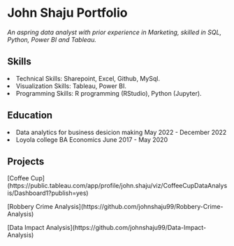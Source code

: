 # John Shaju Portfolio
  *An aspring data analyst with prior experience in Marketing, skilled in SQL, Python, Power BI and Tableau.*
 
## Skills
<li> Technical Skills: Sharepoint, Excel, Github, MySql. </li>
<li> Visualization Skills: Tableau, Power BI. </li>
<li> Programming Skills: R programming (RStudio), Python (Jupyter). </li>
 
## Education
<li> Data analytics for business desicion making May 2022 - December 2022 </li>
<li> Loyola college BA Economics  June 2017 - May 2020 </li>

## Projects

<p>[Coffee Cup](https://public.tableau.com/app/profile/john.shaju/viz/CoffeeCupDataAnalysis/Dashboard1?publish=yes)</p>
<p>[Robbery Crime Analysis](https://github.com/johnshaju99/Robbery-Crime-Analysis) </p>
<p> [Data Impact Analysis](https://github.com/johnshaju99/Data-Impact-Analysis) </p>





